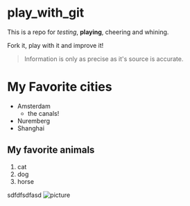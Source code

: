 # play_with_git

This is a repo for _testing_, **playing**, cheering and whining.

Fork it, play with it and improve it!

>Information is only as precise as it's source is accurate.

# My Favorite cities

* Amsterdam
  * the canals!
* Nuremberg
* Shanghai

## My favorite animals

1. cat
2. dog
3. horse

sdfdfsdfasd
![picture](wall.jpg)
